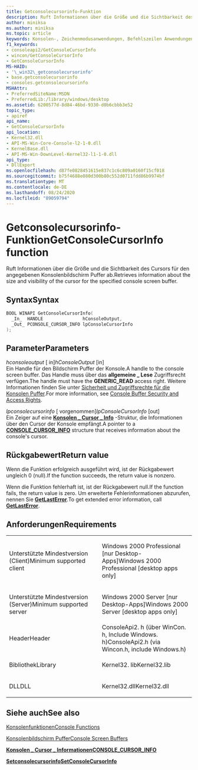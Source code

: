 ```yaml
---
title: Getconsolecursorinfo-Funktion
description: Ruft Informationen über die Größe und die Sichtbarkeit des Cursors für den angegebenen Konsolenbildschirm Puffer ab.
author: miniksa
ms.author: miniksa
ms.topic: article
keywords: Konsolen-, Zeichenmodusanwendungen, Befehlszeilen Anwendungen, Terminalanwendungen, Konsolen-API
f1_keywords:
- consoleapi2/GetConsoleCursorInfo
- wincon/GetConsoleCursorInfo
- GetConsoleCursorInfo
MS-HAID:
- '\_win32\_getconsolecursorinfo'
- base.getconsolecursorinfo
- consoles.getconsolecursorinfo
MSHAttr:
- PreferredSiteName:MSDN
- PreferredLib:/library/windows/desktop
ms.assetid: 6200577d-8d84-46bd-9330-d0b6cbbb3e52
topic_type:
- apiref
api_name:
- GetConsoleCursorInfo
api_location:
- Kernel32.dll
- API-MS-Win-Core-Console-l2-1-0.dll
- KernelBase.dll
- API-MS-Win-DownLevel-Kernel32-l1-1-0.dll
api_type:
- DllExport
ms.openlocfilehash: d87fe0828451615e837c1c6c809a0160f15cf018
ms.sourcegitcommit: b75f4688e080d300b80c552d0711fdd86b9974bf
ms.translationtype: MT
ms.contentlocale: de-DE
ms.lasthandoff: 08/24/2020
ms.locfileid: "89059794"
---
```

# <a name="getconsolecursorinfo-function"></a><span data-ttu-id="87c8e-104">Getconsolecursorinfo-Funktion</span><span class="sxs-lookup"><span data-stu-id="87c8e-104">GetConsoleCursorInfo function</span></span>


<span data-ttu-id="87c8e-105">Ruft Informationen über die Größe und die Sichtbarkeit des Cursors für den angegebenen Konsolenbildschirm Puffer ab.</span><span class="sxs-lookup"><span data-stu-id="87c8e-105">Retrieves information about the size and visibility of the cursor for the specified console screen buffer.</span></span>

<a name="syntax"></a><span data-ttu-id="87c8e-106">Syntax</span><span class="sxs-lookup"><span data-stu-id="87c8e-106">Syntax</span></span>
------

```C
BOOL WINAPI GetConsoleCursorInfo(
  _In_  HANDLE               hConsoleOutput,
  _Out_ PCONSOLE_CURSOR_INFO lpConsoleCursorInfo
);
```

<a name="parameters"></a><span data-ttu-id="87c8e-107">Parameter</span><span class="sxs-lookup"><span data-stu-id="87c8e-107">Parameters</span></span>
----------

<span data-ttu-id="87c8e-108">*hconsoleoutput* \[ in\]</span><span class="sxs-lookup"><span data-stu-id="87c8e-108">*hConsoleOutput* \[in\]</span></span>  
<span data-ttu-id="87c8e-109">Ein Handle für den Bildschirm Puffer der Konsole.</span><span class="sxs-lookup"><span data-stu-id="87c8e-109">A handle to the console screen buffer.</span></span> <span data-ttu-id="87c8e-110">Das Handle muss über das **allgemeine \_ Lese** Zugriffsrecht verfügen.</span><span class="sxs-lookup"><span data-stu-id="87c8e-110">The handle must have the **GENERIC\_READ** access right.</span></span> <span data-ttu-id="87c8e-111">Weitere Informationen finden Sie unter [Sicherheit und Zugriffsrechte für die Konsolen Puffer](console-buffer-security-and-access-rights.md).</span><span class="sxs-lookup"><span data-stu-id="87c8e-111">For more information, see [Console Buffer Security and Access Rights](console-buffer-security-and-access-rights.md).</span></span>

<span data-ttu-id="87c8e-112">*lpconsolecursorinfo* \[ vorgenommen\]</span><span class="sxs-lookup"><span data-stu-id="87c8e-112">*lpConsoleCursorInfo* \[out\]</span></span>  
<span data-ttu-id="87c8e-113">Ein Zeiger auf eine [**Konsolen \_ Cursor \_ Info**](console-cursor-info-str.md) -Struktur, die Informationen über den Cursor der Konsole empfängt.</span><span class="sxs-lookup"><span data-stu-id="87c8e-113">A pointer to a [**CONSOLE\_CURSOR\_INFO**](console-cursor-info-str.md) structure that receives information about the console's cursor.</span></span>

<a name="return-value"></a><span data-ttu-id="87c8e-114">Rückgabewert</span><span class="sxs-lookup"><span data-stu-id="87c8e-114">Return value</span></span>
------------

<span data-ttu-id="87c8e-115">Wenn die Funktion erfolgreich ausgeführt wird, ist der Rückgabewert ungleich 0 (null).</span><span class="sxs-lookup"><span data-stu-id="87c8e-115">If the function succeeds, the return value is nonzero.</span></span>

<span data-ttu-id="87c8e-116">Wenn die Funktion fehlerhaft ist, ist der Rückgabewert null.</span><span class="sxs-lookup"><span data-stu-id="87c8e-116">If the function fails, the return value is zero.</span></span> <span data-ttu-id="87c8e-117">Um erweiterte Fehlerinformationen abzurufen, nennen Sie [**GetLastError**](https://msdn.microsoft.com/library/windows/desktop/ms679360).</span><span class="sxs-lookup"><span data-stu-id="87c8e-117">To get extended error information, call [**GetLastError**](https://msdn.microsoft.com/library/windows/desktop/ms679360).</span></span>

<a name="requirements"></a><span data-ttu-id="87c8e-118">Anforderungen</span><span class="sxs-lookup"><span data-stu-id="87c8e-118">Requirements</span></span>
------------

<table>
<colgroup>
<col width="50%" />
<col width="50%" />
</colgroup>
<tbody>
<tr class="odd">
<td><p><span data-ttu-id="87c8e-119">Unterstützte Mindestversion (Client)</span><span class="sxs-lookup"><span data-stu-id="87c8e-119">Minimum supported client</span></span></p></td>
<td><p><span data-ttu-id="87c8e-120">Windows 2000 Professional [nur Desktop-Apps]</span><span class="sxs-lookup"><span data-stu-id="87c8e-120">Windows 2000 Professional [desktop apps only]</span></span></p></td>
</tr>
<tr class="even">
<td><p><span data-ttu-id="87c8e-121">Unterstützte Mindestversion (Server)</span><span class="sxs-lookup"><span data-stu-id="87c8e-121">Minimum supported server</span></span></p></td>
<td><p><span data-ttu-id="87c8e-122">Windows 2000 Server [nur Desktop-Apps]</span><span class="sxs-lookup"><span data-stu-id="87c8e-122">Windows 2000 Server [desktop apps only]</span></span></p></td>
</tr>
<tr class="odd">
<td><p><span data-ttu-id="87c8e-123">Header</span><span class="sxs-lookup"><span data-stu-id="87c8e-123">Header</span></span></p></td>
<td><span data-ttu-id="87c8e-124">ConsoleApi2. h (über WinCon. h, Include Windows. h)</span><span class="sxs-lookup"><span data-stu-id="87c8e-124">ConsoleApi2.h (via Wincon.h, include Windows.h)</span></span></td>
</tr>
<tr class="even">
<td><p><span data-ttu-id="87c8e-125">Bibliothek</span><span class="sxs-lookup"><span data-stu-id="87c8e-125">Library</span></span></p></td>
<td><span data-ttu-id="87c8e-126">Kernel32. lib</span><span class="sxs-lookup"><span data-stu-id="87c8e-126">Kernel32.lib</span></span></td>
</tr>
<tr class="odd">
<td><p><span data-ttu-id="87c8e-127">DLL</span><span class="sxs-lookup"><span data-stu-id="87c8e-127">DLL</span></span></p></td>
<td><span data-ttu-id="87c8e-128">Kernel32.dll</span><span class="sxs-lookup"><span data-stu-id="87c8e-128">Kernel32.dll</span></span></td>
</tr>
<tr class="even">
</tr>
<tr class="odd">
</tr>
<tr class="even">
</tr>
</tbody>
</table>

## <a name="span-idsee_alsospansee-also"></a><span data-ttu-id="87c8e-129"><span id="see_also"></span>Siehe auch</span><span class="sxs-lookup"><span data-stu-id="87c8e-129"><span id="see_also"></span>See also</span></span>


[<span data-ttu-id="87c8e-130">Konsolenfunktionen</span><span class="sxs-lookup"><span data-stu-id="87c8e-130">Console Functions</span></span>](console-functions.md)

[<span data-ttu-id="87c8e-131">Konsolenbildschirm Puffer</span><span class="sxs-lookup"><span data-stu-id="87c8e-131">Console Screen Buffers</span></span>](console-screen-buffers.md)

[<span data-ttu-id="87c8e-132">**Konsolen \_ Cursor \_ Informationen**</span><span class="sxs-lookup"><span data-stu-id="87c8e-132">**CONSOLE\_CURSOR\_INFO**</span></span>](console-cursor-info-str.md)

[<span data-ttu-id="87c8e-133">**Setconsolecursorinfo**</span><span class="sxs-lookup"><span data-stu-id="87c8e-133">**SetConsoleCursorInfo**</span></span>](setconsolecursorinfo.md)

 

 




